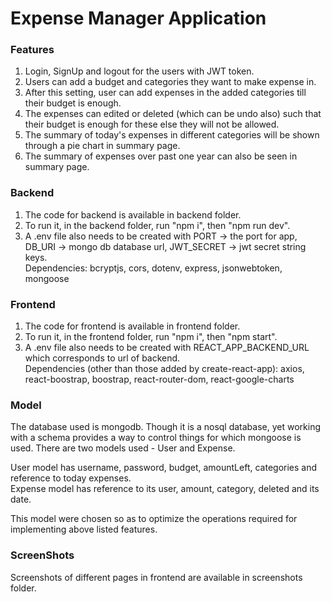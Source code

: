 # Expense Manager Application

### Features
1. Login, SignUp and logout for the users with JWT token.
2. Users can add a budget and categories they want to make expense in.
3. After this setting, user can add expenses in the added categories till their budget is enough.
4. The expenses can edited or deleted (which can be undo also) such that their budget is enough for these else they will not be allowed.
5. The summary of today's expenses in different categories will be shown through a pie chart in summary page.
6. The summary of expenses over past one year can also be seen in summary page.

### Backend
1. The code for backend is available in backend folder.
2. To run it, in the backend folder, run "npm i", then "npm run dev".
3. A .env file also needs to be created with PORT -> the port for app, DB_URI -> mongo db database url, JWT_SECRET -> jwt secret string keys.
<br> Dependencies: bcryptjs, cors, dotenv, express, jsonwebtoken, mongoose

### Frontend
1. The code for frontend is available in frontend folder.
2. To run it, in the frontend folder, run "npm i", then "npm start".
3. A .env file also needs to be created with REACT_APP_BACKEND_URL which corresponds to url of backend.
<br> Dependencies (other than those added by create-react-app): axios, react-boostrap, boostrap, react-router-dom, react-google-charts 

### Model
The database used is mongodb. Though it is a nosql database, yet working with a schema provides a way to control things for which mongoose is used.
There are two models used - User and Expense.

User model has username, password, budget, amountLeft, categories and reference to today expenses. <br>
Expense model has reference to its user, amount, category, deleted and its date.

This model were chosen so as to optimize the operations required for implementing above listed features.

### ScreenShots
Screenshots of different pages in frontend are available in screenshots folder.
